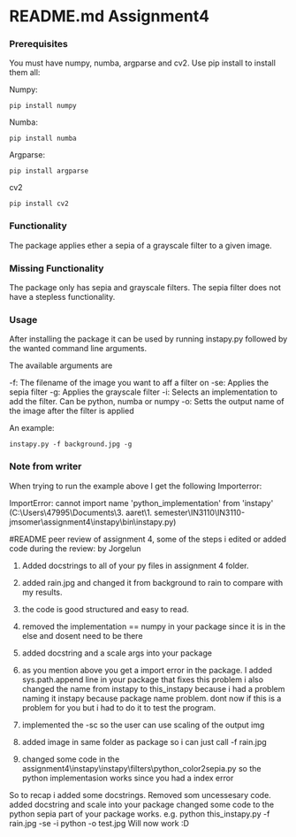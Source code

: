 
# README.md Assignment4

### Prerequisites

You must have numpy, numba, argparse and cv2. Use pip install to install them all:

Numpy:
```
pip install numpy
```
Numba:
```
pip install numba
```
Argparse:
```
pip install argparse
```
cv2
```
pip install cv2
```

### Functionality

The package applies ether a sepia of a grayscale filter to a given image.

### Missing Functionality

The package only has sepia and grayscale filters. The sepia filter does not have a stepless functionality.

### Usage

After installing the package it can be used by running instapy.py followed by the wanted command line arguments.

The available arguments are

-f: The filename of the image you want to aff a filter on
-se: Applies the sepia filter
-g: Applies the grayscale filter
-i: Selects an implementation to add the filter. Can be python, numba or numpy
-o: Setts the output name of the image after the filter is applied

An example:

```
instapy.py -f background.jpg -g
```
### Note from writer
When trying to run the example above I get the following Importerror:

ImportError: cannot import name 'python_implementation' from 'instapy' (C:\Users\47995\Documents\3. aaret\1. semester\IN3110\IN3110-jmsomer\assignment4\instapy\bin\instapy.py)


#README peer review of assignment 4, some of the steps i edited or added code during the review:
by Jorgelun

1. Added docstrings to all of your py files in assignment 4 folder.

2. added rain.jpg and changed it from background to rain to compare with my results.

3. the code is good structured and easy to read.

4. removed the implementation == numpy in your package since it is in the else and dosent need to be there

5. added docstring and a scale args into your package

6. as you mention above you get a import error in the package. I added sys.path.append line in your package that fixes this problem
i also changed the name from instapy to this_instapy because i had a problem naming it instapy because package name problem.
dont now if this is a problem for you but i had to do it to test the program.

7. implemented the -sc so the user can use scaling of the output img

8. added image in same folder as package so i can just call -f rain.jpg

9. changed some code in the assignment4\instapy\instapy\filters\python_color2sepia.py so the python implementasion works since you had a index error

So to recap i added some docstrings. Removed som uncessesary code.
added docstring and scale into your package
changed some code to the python sepia part of your package works.
e.g. python this_instapy.py -f rain.jpg -se -i python -o test.jpg      Will now work :D
